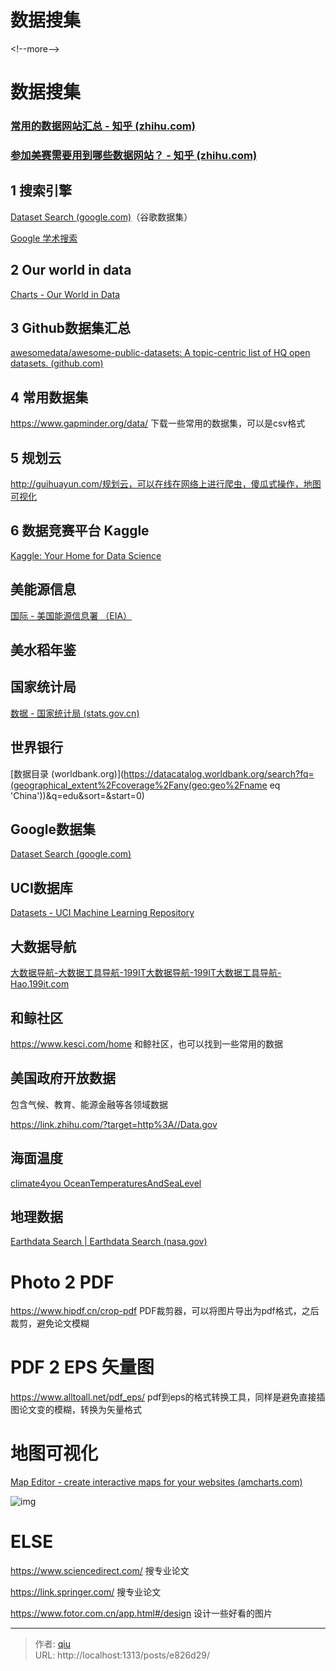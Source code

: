 # 数据搜集


&lt;!--more--&gt;

# 数据搜集

### [常用的数据网站汇总 - 知乎 (zhihu.com)](https://zhuanlan.zhihu.com/p/425983985)

### [参加美赛需要用到哪些数据网站？ - 知乎 (zhihu.com)](https://zhuanlan.zhihu.com/p/430949901?utm_id=0)

## 1 搜索引擎

[Dataset Search (google.com)](https://datasetsearch.research.google.com/)（谷歌数据集）

[Google 学术搜索](https://scholar.google.com.hk/)



## 2 Our world in data

[Charts - Our World in Data](https://ourworldindata.org/charts)



## 3 Github数据集汇总

[awesomedata/awesome-public-datasets: A topic-centric list of HQ open datasets. (github.com)](https://github.com/awesomedata/awesome-public-datasets)





## 4 常用数据集

https://www.gapminder.org/data/ 下载一些常用的数据集，可以是csv格式



## 5 规划云

http://guihuayun.com/规划云，可以在线在网络上进行爬虫，傻瓜式操作，地图可视化



## 6  数据竞赛平台 Kaggle

[Kaggle: Your Home for Data Science](https://www.kaggle.com/)



## 美能源信息

[国际 - 美国能源信息署 （EIA）](https://www.eia.gov/international/data/world)



## 美水稻年鉴



## 国家统计局

[数据 - 国家统计局 (stats.gov.cn)](https://www.stats.gov.cn/sj/)



## 世界银行

[数据目录 (worldbank.org)](https://datacatalog.worldbank.org/search?fq=(geographical_extent%2Fcoverage%2Fany(geo:geo%2Fname eq &#39;China&#39;))&amp;q=edu&amp;sort=&amp;start=0)



## Google数据集

[Dataset Search (google.com)](https://datasetsearch.research.google.com/)



## UCI数据库

[Datasets - UCI Machine Learning Repository](https://archive.ics.uci.edu/datasets?skip=0&amp;take=10&amp;sort=desc&amp;orderBy=NumHits&amp;search=eduation)



## 大数据导航

[大数据导航-大数据工具导航-199IT大数据导航-199IT大数据工具导航-Hao.199it.com](https://hao.199it.com/)



## 和鲸社区

https://www.kesci.com/home 和鲸社区，也可以找到一些常用的数据



## 美国政府开放数据

包含气候、教育、能源金融等各领域数据

https://link.zhihu.com/?target=http%3A//Data.gov



## 海面温度

[climate4you OceanTemperaturesAndSeaLevel](https://climate4you.com/SeaTemperatures.htm)



## 地理数据

[Earthdata Search | Earthdata Search (nasa.gov)](https://search.earthdata.nasa.gov/search)



# Photo 2 PDF

https://www.hipdf.cn/crop-pdf   PDF裁剪器，可以将图片导出为pdf格式，之后裁剪，避免论文模糊



# PDF 2 EPS 矢量图

https://www.alltoall.net/pdf_eps/ pdf到eps的格式转换工具，同样是避免直接插图论文变的模糊，转换为矢量格式



# 地图可视化

[Map Editor - create interactive maps for your websites (amcharts.com)](https://amcharts.com/editor/map/)

![img](https://nimg.ws.126.net/?url=http%3A%2F%2Fdingyue.ws.126.net%2F2023%2F0127%2Facec7d06j00rp58q00035d200u000bhg00it0076.jpg&amp;thumbnail=660x2147483647&amp;quality=80&amp;type=jpg)





# ELSE

https://www.sciencedirect.com/ 搜专业论文

https://link.springer.com/ 搜专业论文

https://www.fotor.com.cn/app.html#/design 设计一些好看的图片


---

> 作者: [qiu](https://qiufenggit.github.io/)  
> URL: http://localhost:1313/posts/e826d29/  

